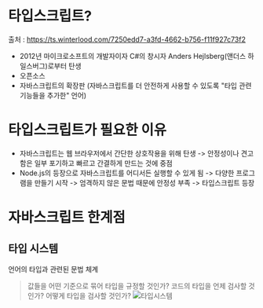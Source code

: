 # 타입스크립트?
출처 : https://ts.winterlood.com/7250edd7-a3fd-4662-b756-f11f927c73f2

- 2012년 마이크로소프트의 개발자이자 C#의 창시자 Anders Hejlsberg(앤더스 하일스버그)로부터 탄생
- 오픈소스
- 자바스크립트의 확장판 (자바스크립트를 더 안전하게 사용할 수 있도록 "타입 관련 기능들을 추가한" 언어)

# 타입스크립트가 필요한 이유
- 자바스크립트는 웹 브라우저에서 간단한 상호작용을 위해 탄생 -> 안정성이나 견고함은 일부 포기하고 빠르고 간결하게 만드는 것에 중점
- Node.js의 등장으로 자바스크립트를 어디서든 실행할 수 있게 됨 -> 다양한 프로그램을 만들기 시작 -> 엄격하지 않은 문법 때문에 안정성 부족 -> 타입스크립트 등장

# 자바스크립트 한계점

## 타입 시스템
언어의 타입과 관련된 문법 체계
> 값들을 어떤 기준으로 묶어 타입을 규정할 것인가?
> 코드의 타입을 언제 검사할 것인가?
> 어떻게 타입을 검사할 것인가?
![타입시스템](https://www.notion.so/image/https%3A%2F%2Fs3-us-west-2.amazonaws.com%2Fsecure.notion-static.com%2F6c167134-9ffa-4aba-b8b8-fb559cad664e%2FUntitled.png?table=block&id=5242549c-8d18-4e3f-919b-c7f331451f0b&cache=v2)